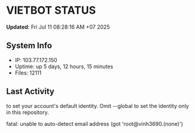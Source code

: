 # VIETBOT STATUS
**Updated**: Fri Jul 11 08:28:16 AM +07 2025

## System Info
- IP: 103.77.172.150
- Uptime: up 5 days, 12 hours, 15 minutes
- Files: 12111

## Last Activity

to set your account's default identity.
Omit --global to set the identity only in this repository.

fatal: unable to auto-detect email address (got 'root@vinh3690.(none)')
